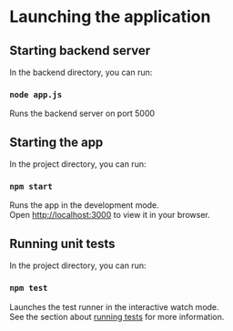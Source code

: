 # Launching the application


## Starting backend server

In the backend directory, you can run:

### `node app.js`

Runs the backend server on port 5000

## Starting the app

In the project directory, you can run:

### `npm start`

Runs the app in the development mode.\
Open [http://localhost:3000](http://localhost:3000) to view it in your browser.

## Running unit tests

In the project directory, you can run:

### `npm test`

Launches the test runner in the interactive watch mode.\
See the section about [running tests](https://facebook.github.io/create-react-app/docs/running-tests) for more information.
